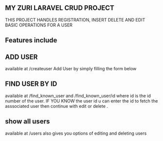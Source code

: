 

## MY ZURI LARAVEL CRUD PROJECT

THIS PROJECT HANDLES REGISTRATION, INSERT DELETE AND EDIT BASIC OPERATIONS FOR A USER



## Features include 


## ADD USER 
available at /createuser
Add User by simply filling the form below 


## FIND USER BY ID 
available at /find_known_user and /find_known_user/id where id is the id number of the user.
IF YOU KNOW the user id u can enter the id to fetch the asssociated user then continue with edit or delete .

## show all users 
available at /users also gives you options of editing and deleting users



